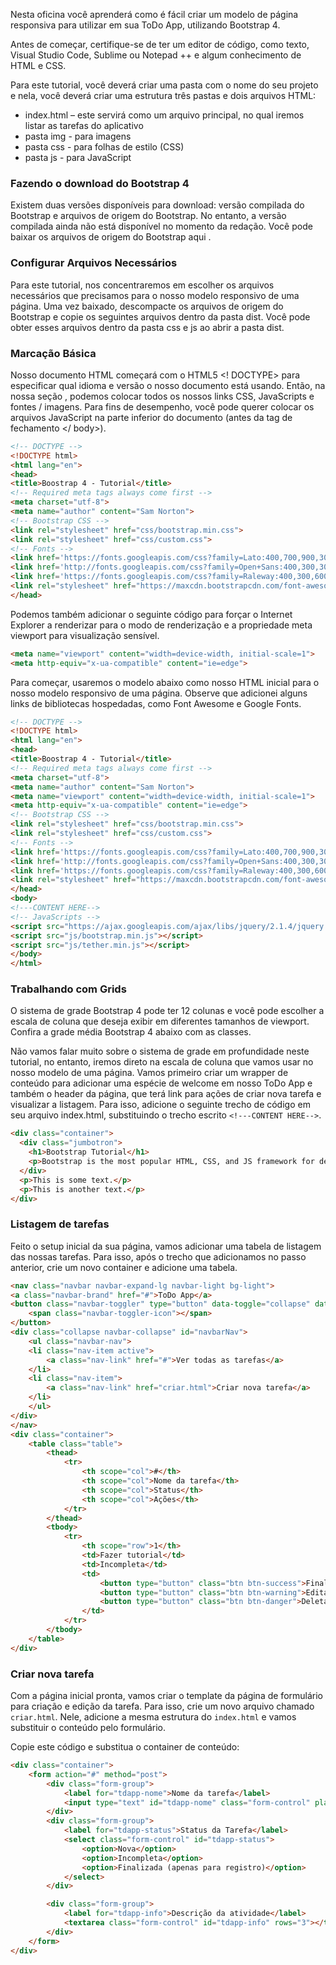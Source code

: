 Nesta oficina você aprenderá como é fácil criar um modelo de página responsiva para utilizar em sua ToDo App, utilizando Bootstrap 4. 

Antes de começar, certifique-se de ter um editor de código, como texto, Visual Studio Code, Sublime ou Notepad ++ e algum conhecimento de HTML e CSS.

Para este tutorial, você deverá criar uma pasta com o nome do seu projeto e nela, você deverá criar uma estrutura três pastas e dois arquivos HTML:

- index.html – este servirá como um arquivo principal, no qual iremos listar as tarefas do aplicativo
- pasta img - para imagens
- pasta css - para folhas de estilo (CSS)
- pasta js - para JavaScript

### Fazendo o download do Bootstrap 4
Existem duas versões disponíveis para download: versão compilada do Bootstrap e arquivos de origem do Bootstrap.
No entanto, a versão compilada ainda não está disponível no momento da redação. Você pode baixar os arquivos de origem do Bootstrap aqui .

### Configurar Arquivos Necessários
Para este tutorial, nos concentraremos em escolher os arquivos necessários que precisamos para o nosso modelo responsivo de uma página.
Uma vez baixado, descompacte os arquivos de origem do Bootstrap e copie os seguintes arquivos dentro da pasta dist. Você pode obter esses arquivos dentro da pasta css e js ao abrir a pasta dist.

### Marcação Básica
Nosso documento HTML começará com o HTML5 <! DOCTYPE> para especificar qual idioma e versão o nosso documento está usando. Então, na nossa seção <head>, podemos colocar todos os nossos links CSS, JavaScripts e fontes / imagens. Para fins de desempenho, você pode querer colocar os arquivos JavaScript na parte inferior do documento (antes da tag de fechamento </ body>). 
```html
<!-- DOCTYPE -->
<!DOCTYPE html>
<html lang="en">
<head>
<title>Boostrap 4 - Tutorial</title>
<!-- Required meta tags always come first -->
<meta charset="utf-8">
<meta name="author" content="Sam Norton">
<!-- Bootstrap CSS -->
<link rel="stylesheet" href="css/bootstrap.min.css">
<link rel="stylesheet" href="css/custom.css">
<!-- Fonts -->
<link href='https://fonts.googleapis.com/css?family=Lato:400,700,900,300' rel='stylesheet' type='text/css'>
<link href='http://fonts.googleapis.com/css?family=Open+Sans:400,300,300italic,400italic,600,600italic,700,700italic,800,800italic' rel='stylesheet' type='text/css'>
<link href='https://fonts.googleapis.com/css?family=Raleway:400,300,600,700,900' rel='stylesheet' type='text/css'>
<link rel="stylesheet" href="https://maxcdn.bootstrapcdn.com/font-awesome/4.4.0/css/font-awesome.min.css">
</head>
```

Podemos também adicionar o seguinte código para forçar o Internet Explorer a renderizar para o modo de renderização e a propriedade meta viewport para visualização sensível.

```html
<meta name="viewport" content="width=device-width, initial-scale=1">
<meta http-equiv="x-ua-compatible" content="ie=edge">
```

Para começar, usaremos o modelo abaixo como nosso HTML inicial para o nosso modelo responsivo de uma página. Observe que adicionei alguns links de bibliotecas hospedadas, como Font Awesome e Google Fonts. 

```html
<!-- DOCTYPE -->
<!DOCTYPE html>
<html lang="en">
<head>
<title>Boostrap 4 - Tutorial</title>
<!-- Required meta tags always come first -->
<meta charset="utf-8">
<meta name="author" content="Sam Norton">
<meta name="viewport" content="width=device-width, initial-scale=1">
<meta http-equiv="x-ua-compatible" content="ie=edge">
<!-- Bootstrap CSS -->
<link rel="stylesheet" href="css/bootstrap.min.css">
<link rel="stylesheet" href="css/custom.css">
<!-- Fonts -->
<link href='https://fonts.googleapis.com/css?family=Lato:400,700,900,300' rel='stylesheet' type='text/css'>
<link href='http://fonts.googleapis.com/css?family=Open+Sans:400,300,300italic,400italic,600,600italic,700,700italic,800,800italic' rel='stylesheet' type='text/css'>
<link href='https://fonts.googleapis.com/css?family=Raleway:400,300,600,700,900' rel='stylesheet' type='text/css'>
<link rel="stylesheet" href="https://maxcdn.bootstrapcdn.com/font-awesome/4.4.0/css/font-awesome.min.css">
</head>
<body>
<!---CONTENT HERE-->
<!-- JavaScripts -->
<script src="https://ajax.googleapis.com/ajax/libs/jquery/2.1.4/jquery.min.js"></script>
<script src="js/bootstrap.min.js"></script>
<script src="js/tether.min.js"></script>
</body>
</html>
```

### Trabalhando com Grids
O sistema de grade Bootstrap 4 pode ter 12 colunas e você pode escolher a escala de coluna que deseja exibir em diferentes tamanhos de viewport. Confira a grade média Bootstrap 4 abaixo com as classes.

Não vamos falar muito sobre o sistema de grade em profundidade neste tutorial, no entanto, iremos direto na escala de coluna que vamos usar no nosso modelo de uma página.
Vamos primeiro criar um wrapper de conteúdo para adicionar uma espécie de welcome em nosso ToDo App e também o header da página, que terá link para ações de criar nova tarefa e visualizar a listagem. Para isso, adicione o seguinte trecho de código em seu arquivo index.html, substituindo o trecho escrito ``<!---CONTENT HERE-->``.

```html
<div class="container">
  <div class="jumbotron">
    <h1>Bootstrap Tutorial</h1>      
    <p>Bootstrap is the most popular HTML, CSS, and JS framework for developing responsive, mobile-first projects on the web.</p>
  </div>
  <p>This is some text.</p>      
  <p>This is another text.</p>      
</div>
```

### Listagem de tarefas
Feito o setup inicial da sua página, vamos adicionar uma tabela de listagem das nossas tarefas. Para isso, após o trecho que adicionamos no passo anterior, crie um novo container e adicione uma tabela.

```html
<nav class="navbar navbar-expand-lg navbar-light bg-light">
<a class="navbar-brand" href="#">ToDo App</a>
<button class="navbar-toggler" type="button" data-toggle="collapse" data-target="#navbarNav" aria-controls="navbarNav" aria-expanded="false" aria-label="Toggle navigation">
    <span class="navbar-toggler-icon"></span>
</button>
<div class="collapse navbar-collapse" id="navbarNav">
    <ul class="navbar-nav">
    <li class="nav-item active">
        <a class="nav-link" href="#">Ver todas as tarefas</a>
    </li>
    <li class="nav-item">
        <a class="nav-link" href="criar.html">Criar nova tarefa</a>
    </li>        
    </ul>
</div>
</nav>
<div class="container">
    <table class="table">
        <thead>
            <tr>
                <th scope="col">#</th>
                <th scope="col">Nome da tarefa</th>
                <th scope="col">Status</th>
                <th scope="col">Ações</th>
            </tr>
        </thead>
        <tbody>
            <tr>
                <th scope="row">1</th>
                <td>Fazer tutorial</td>
                <td>Incompleta</td>
                <td>
                    <button type="button" class="btn btn-success">Finalizar</button>
                    <button type="button" class="btn btn-warning">Editar</button>
                    <button type="button" class="btn btn-danger">Deletar</button>
                </td>
            </tr>
        </tbody>
    </table>
</div>
```

### Criar nova tarefa
Com a página inicial pronta, vamos criar o template da página de formulário para criação e edição da tarefa. Para isso, crie um novo arquivo chamado ``criar.html``. Nele, adicione a mesma estrutura do ``index.html`` e vamos substituir o conteúdo pelo formulário.

Copie este código e substitua o container de conteúdo:

```html
<div class="container">
    <form action="#" method="post">
        <div class="form-group">
            <label for="tdapp-nome">Nome da tarefa</label>
            <input type="text" id="tdapp-nome" class="form-control" placeholder="Informe o nome da sua tarefa">
        </div>
        <div class="form-group">
            <label for="tdapp-status">Status da Tarefa</label>
            <select class="form-control" id="tdapp-status">
                <option>Nova</option>
                <option>Incompleta</option>
                <option>Finalizada (apenas para registro)</option>
            </select>
        </div>

        <div class="form-group">
            <label for="tdapp-info">Descrição da atividade</label>
            <textarea class="form-control" id="tdapp-info" rows="3"></textarea>
        </div>
    </form>
</div>
```
